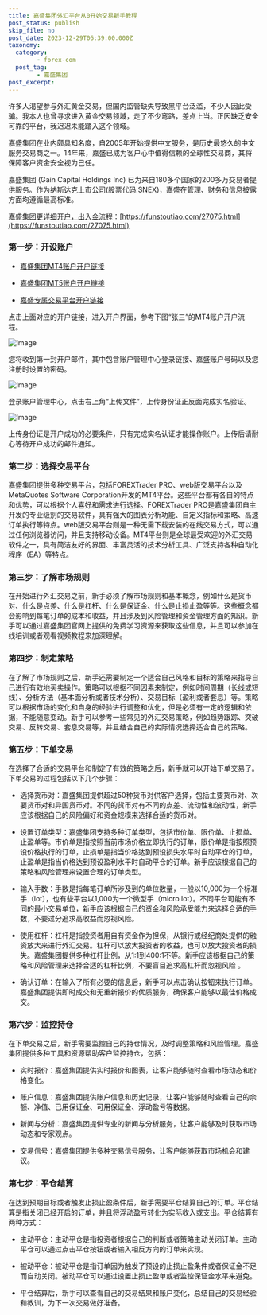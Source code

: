 ```yaml
---
title: 嘉盛集团外汇平台从0开始交易新手教程
post_status: publish
skip_file: no
post_date: 2023-12-29T06:39:00.000Z
taxonomy:
  category:
        - forex-com
  post_tag:
        - 嘉盛集团
post_excerpt: 
---
```

许多人渴望参与外汇黄金交易，但国内监管缺失导致黑平台泛滥，不少人因此受骗。我本人也曾寻求进入黄金交易领域，走了不少弯路，差点上当。正因缺乏安全可靠的平台，我迟迟未能踏入这个领域。

嘉盛集团在业内颇具知名度，自2005年开始提供中文服务，是历史最悠久的中文服务交易商之一。14年来，嘉盛已成为客户心中值得信赖的全球性交易商，其将保障客户资金安全视为己任。

嘉盛集团 (Gain Capital Holdings Inc) 已为来自180多个国家的200多万交易者提供服务。作为纳斯达克上市公司(股票代码:SNEX)，嘉盛在管理、财务和信息披露方面均遵循最高标准。

[嘉盛集团更详细开户，出入金流程](https://funstoutiao.com/27075.html)：[https://funstoutiao.com/27075.html](https://funstoutiao.com/27075.html)

### 第一步：开设账户

* [嘉盛集团MT4账户开户链接](https://s.ssgg.net/jsmt4)

* [嘉盛集团MT5账户开户链接](https://s.ssgg.net/jsmt5)

* [嘉盛专属交易平台开户链接](https://s.ssgg.net/js)

点击上面对应的开户链接，进入开户界面，参考下图“张三”的MT4账户开户流程。

![Image](https://prod-files-secure.s3.us-west-2.amazonaws.com/39ed1227-6d7d-4570-be36-9ccd4a2c4241/7a167aea-686b-400d-af59-4e18eb607a40/640.png?X-Amz-Algorithm=AWS4-HMAC-SHA256&X-Amz-Content-Sha256=UNSIGNED-PAYLOAD&X-Amz-Credential=ASIAZI2LB466QELKKEXE%2F20250730%2Fus-west-2%2Fs3%2Faws4_request&X-Amz-Date=20250730T221310Z&X-Amz-Expires=3600&X-Amz-Security-Token=IQoJb3JpZ2luX2VjEJ3%2F%2F%2F%2F%2F%2F%2F%2F%2F%2FwEaCXVzLXdlc3QtMiJHMEUCIQCNFkjm8fP%2BWNw0pDzmVCtZDMhksaY144fjPkX4FWKCOgIgM2EVdM1P%2BiRSJ6N8F1cuRUGpqxayIN4QksaG3bRMQn4qiAQIxv%2F%2F%2F%2F%2F%2F%2F%2F%2F%2FARAAGgw2Mzc0MjMxODM4MDUiDPyknxv4rUBUhcGG4yrcA6oQ%2FRSktOlKovwDFg7gnLi%2FtXGrCAuuqiUbX84ijfTmfdeTYZhwcsnNvx1FHhIFebA0T7xYCAbv5d0t9jHYXiNFi20ZDg%2Fo6Lx6ivc6B3AGmTuy05R%2FUppctRsQ9O4qIkZDgN4pB3YwBZ1WtK85GDHQIcuLztOX%2F6L24KeOLOGscqcW3R0jN%2BeUBepAfQKI6Ujmu7dApdxpo%2Fbxa4nZO8Cbd50NhtmYGnLXUwhpbkdHZq%2F40whDYyq0pieORIq%2BNa7Uq5iynwZZQncskDwJHDCiTXBk6kgclT7QOky9LiZ%2F7cY7FhloOtA5h%2FoYMTU1NW5Hbd2avWJLjXKoDc%2Fc8mgmUm0ONDoT6zT7BZnCmeJnn%2FNmIK5z2ql08vDmZ6U4dFGexcUnwdnogDhnu5SWJUiRAGcRqzOQz8A%2BHy5LcAUlVN9v3xCytso7goldn%2F7XQ7zSs6cE%2B9iAIgBh9RbNOqOhiHkvJRJKWgnvknsAhv8Za2DjD3Z2PjYypovJNhAdP0r%2B1nZn8xtcTLEVMjhdz8iXbC3%2FYhh9c3LFR%2F4oe0pWEWel0fomVJ2cF%2B1OwpN52H6N7FL9c5fEo0Pa%2Fxsb8XErWpUX7wu1xjHwVrugQpoJ2McSJByj1B36R8RNMK%2BPqsQGOqUBLYQ5R6qb9M6ZfEmbqT9%2F8j3Q3TF0E5B%2FOnsCF3nW5haVPvV1aBO0oersx5tHQcH1yGh1rxxxSYLgN%2FM8pXBEBu2mEtsAyJFjR8saOUJFQ2QVJTCa7XmMJywzeJFVMoj4pOtIiXQZvs3%2FSKfwKPNYSxsbACQ5NlN9smoQLFug9aiYbU587X4G7yxx%2Fz4MNGiE5kmdhIo%2Fj%2Fl5ZbWEjbg3H0F925L7&X-Amz-Signature=5574e1e9f282b5801f33922214c48253f697f2035744a045c2eb1d2fb9cdd410&X-Amz-SignedHeaders=host&x-amz-checksum-mode=ENABLED&x-id=GetObject)

您将收到第一封开户邮件，其中包含账户管理中心登录链接、嘉盛账户号码以及您注册时设置的密码。

![Image](https://prod-files-secure.s3.us-west-2.amazonaws.com/39ed1227-6d7d-4570-be36-9ccd4a2c4241/eaa1c6b3-2877-4284-a0e1-530e222c27fb/image.png?X-Amz-Algorithm=AWS4-HMAC-SHA256&X-Amz-Content-Sha256=UNSIGNED-PAYLOAD&X-Amz-Credential=ASIAZI2LB466QELKKEXE%2F20250730%2Fus-west-2%2Fs3%2Faws4_request&X-Amz-Date=20250730T221310Z&X-Amz-Expires=3600&X-Amz-Security-Token=IQoJb3JpZ2luX2VjEJ3%2F%2F%2F%2F%2F%2F%2F%2F%2F%2FwEaCXVzLXdlc3QtMiJHMEUCIQCNFkjm8fP%2BWNw0pDzmVCtZDMhksaY144fjPkX4FWKCOgIgM2EVdM1P%2BiRSJ6N8F1cuRUGpqxayIN4QksaG3bRMQn4qiAQIxv%2F%2F%2F%2F%2F%2F%2F%2F%2F%2FARAAGgw2Mzc0MjMxODM4MDUiDPyknxv4rUBUhcGG4yrcA6oQ%2FRSktOlKovwDFg7gnLi%2FtXGrCAuuqiUbX84ijfTmfdeTYZhwcsnNvx1FHhIFebA0T7xYCAbv5d0t9jHYXiNFi20ZDg%2Fo6Lx6ivc6B3AGmTuy05R%2FUppctRsQ9O4qIkZDgN4pB3YwBZ1WtK85GDHQIcuLztOX%2F6L24KeOLOGscqcW3R0jN%2BeUBepAfQKI6Ujmu7dApdxpo%2Fbxa4nZO8Cbd50NhtmYGnLXUwhpbkdHZq%2F40whDYyq0pieORIq%2BNa7Uq5iynwZZQncskDwJHDCiTXBk6kgclT7QOky9LiZ%2F7cY7FhloOtA5h%2FoYMTU1NW5Hbd2avWJLjXKoDc%2Fc8mgmUm0ONDoT6zT7BZnCmeJnn%2FNmIK5z2ql08vDmZ6U4dFGexcUnwdnogDhnu5SWJUiRAGcRqzOQz8A%2BHy5LcAUlVN9v3xCytso7goldn%2F7XQ7zSs6cE%2B9iAIgBh9RbNOqOhiHkvJRJKWgnvknsAhv8Za2DjD3Z2PjYypovJNhAdP0r%2B1nZn8xtcTLEVMjhdz8iXbC3%2FYhh9c3LFR%2F4oe0pWEWel0fomVJ2cF%2B1OwpN52H6N7FL9c5fEo0Pa%2Fxsb8XErWpUX7wu1xjHwVrugQpoJ2McSJByj1B36R8RNMK%2BPqsQGOqUBLYQ5R6qb9M6ZfEmbqT9%2F8j3Q3TF0E5B%2FOnsCF3nW5haVPvV1aBO0oersx5tHQcH1yGh1rxxxSYLgN%2FM8pXBEBu2mEtsAyJFjR8saOUJFQ2QVJTCa7XmMJywzeJFVMoj4pOtIiXQZvs3%2FSKfwKPNYSxsbACQ5NlN9smoQLFug9aiYbU587X4G7yxx%2Fz4MNGiE5kmdhIo%2Fj%2Fl5ZbWEjbg3H0F925L7&X-Amz-Signature=8618c0e483270a27519c49a92b87a92e1f9013fc000fb5834d8d6163c16a83b5&X-Amz-SignedHeaders=host&x-amz-checksum-mode=ENABLED&x-id=GetObject)

登录账户管理中心，点击右上角“上传文件”，上传身份证正反面完成实名验证。

![Image](https://prod-files-secure.s3.us-west-2.amazonaws.com/39ed1227-6d7d-4570-be36-9ccd4a2c4241/54090639-09fc-46b4-a135-e0289f707147/image.png?X-Amz-Algorithm=AWS4-HMAC-SHA256&X-Amz-Content-Sha256=UNSIGNED-PAYLOAD&X-Amz-Credential=ASIAZI2LB466QELKKEXE%2F20250730%2Fus-west-2%2Fs3%2Faws4_request&X-Amz-Date=20250730T221310Z&X-Amz-Expires=3600&X-Amz-Security-Token=IQoJb3JpZ2luX2VjEJ3%2F%2F%2F%2F%2F%2F%2F%2F%2F%2FwEaCXVzLXdlc3QtMiJHMEUCIQCNFkjm8fP%2BWNw0pDzmVCtZDMhksaY144fjPkX4FWKCOgIgM2EVdM1P%2BiRSJ6N8F1cuRUGpqxayIN4QksaG3bRMQn4qiAQIxv%2F%2F%2F%2F%2F%2F%2F%2F%2F%2FARAAGgw2Mzc0MjMxODM4MDUiDPyknxv4rUBUhcGG4yrcA6oQ%2FRSktOlKovwDFg7gnLi%2FtXGrCAuuqiUbX84ijfTmfdeTYZhwcsnNvx1FHhIFebA0T7xYCAbv5d0t9jHYXiNFi20ZDg%2Fo6Lx6ivc6B3AGmTuy05R%2FUppctRsQ9O4qIkZDgN4pB3YwBZ1WtK85GDHQIcuLztOX%2F6L24KeOLOGscqcW3R0jN%2BeUBepAfQKI6Ujmu7dApdxpo%2Fbxa4nZO8Cbd50NhtmYGnLXUwhpbkdHZq%2F40whDYyq0pieORIq%2BNa7Uq5iynwZZQncskDwJHDCiTXBk6kgclT7QOky9LiZ%2F7cY7FhloOtA5h%2FoYMTU1NW5Hbd2avWJLjXKoDc%2Fc8mgmUm0ONDoT6zT7BZnCmeJnn%2FNmIK5z2ql08vDmZ6U4dFGexcUnwdnogDhnu5SWJUiRAGcRqzOQz8A%2BHy5LcAUlVN9v3xCytso7goldn%2F7XQ7zSs6cE%2B9iAIgBh9RbNOqOhiHkvJRJKWgnvknsAhv8Za2DjD3Z2PjYypovJNhAdP0r%2B1nZn8xtcTLEVMjhdz8iXbC3%2FYhh9c3LFR%2F4oe0pWEWel0fomVJ2cF%2B1OwpN52H6N7FL9c5fEo0Pa%2Fxsb8XErWpUX7wu1xjHwVrugQpoJ2McSJByj1B36R8RNMK%2BPqsQGOqUBLYQ5R6qb9M6ZfEmbqT9%2F8j3Q3TF0E5B%2FOnsCF3nW5haVPvV1aBO0oersx5tHQcH1yGh1rxxxSYLgN%2FM8pXBEBu2mEtsAyJFjR8saOUJFQ2QVJTCa7XmMJywzeJFVMoj4pOtIiXQZvs3%2FSKfwKPNYSxsbACQ5NlN9smoQLFug9aiYbU587X4G7yxx%2Fz4MNGiE5kmdhIo%2Fj%2Fl5ZbWEjbg3H0F925L7&X-Amz-Signature=754ba2a0c6cb44a57d0db67cccd8f6b43f43c3f96a38b4f0787fe0f9d5b5303f&X-Amz-SignedHeaders=host&x-amz-checksum-mode=ENABLED&x-id=GetObject)

上传身份证是开户成功的必要条件，只有完成实名认证才能操作账户。上传后请耐心等待开户成功的邮件通知。

### 第二步：选择交易平台

嘉盛集团提供多种交易平台，包括FOREXTrader PRO、web版交易平台以及MetaQuotes Software Corporation开发的MT4平台。这些平台都有各自的特点和优势，可以根据个人喜好和需求进行选择。FOREXTrader PRO是嘉盛集团自主开发的专业级别的交易软件，具有强大的图表分析功能、自定义指标和策略、高速订单执行等特点。web版交易平台则是一种无需下载安装的在线交易方式，可以通过任何浏览器访问，并且支持移动设备。MT4平台则是全球最受欢迎的外汇交易软件之一，具有简洁友好的界面、丰富灵活的技术分析工具、广泛支持各种自动化程序（EA）等特点。

### 第三步：了解市场规则

在开始进行外汇交易之前，新手必须了解市场规则和基本概念，例如什么是货币对、什么是点差、什么是杠杆、什么是保证金、什么是止损止盈等等。这些概念都会影响到每笔订单的成本和收益，并且涉及到风险管理和资金管理方面的知识。新手可以通过嘉盛集团官网上提供的免费学习资源来获取这些信息，并且可以参加在线培训或者观看视频教程来加深理解。

### 第四步：制定策略

在了解了市场规则之后，新手还需要制定一个适合自己风格和目标的策略来指导自己进行有效地买卖操作。策略可以根据不同因素来制定，例如时间周期（长线或短线）、分析方法（基本面分析或者技术分析）、交易目标（盈利或者套息）等。策略可以根据市场的变化和自身的经验进行调整和优化，但是必须有一定的逻辑和依据，不能随意变动。新手可以参考一些常见的外汇交易策略，例如趋势跟踪、突破交易、反转交易、套息交易等，并且结合自己的实际情况选择适合自己的策略。

### 第五步：下单交易

在选择了合适的交易平台和制定了有效的策略之后，新手就可以开始下单交易了。下单交易的过程包括以下几个步骤：

* 选择货币对：嘉盛集团提供超过50种货币对供客户选择，包括主要货币对、次要货币对和异国货币对。不同的货币对有不同的点差、流动性和波动性，新手应该根据自己的风险偏好和资金规模来选择合适的货币对。

* 设置订单类型：嘉盛集团支持多种订单类型，包括市价单、限价单、止损单、止盈单等。市价单是指按照当前市场价格立即执行的订单，限价单是指按照预设价格执行的订单，止损单是指当价格达到预设损失水平时自动平仓的订单，止盈单是指当价格达到预设盈利水平时自动平仓的订单。新手应该根据自己的策略和风险管理来设置合理的订单类型。

* 输入手数：手数是指每笔订单所涉及到的单位数量，一般以10,000为一个标准手（lot），也有些平台以1,000为一个微型手（micro lot）。不同平台可能有不同的最小交易单位，新手应该根据自己的资金和风险承受能力来选择合适的手数，不要过分追求高收益而忽视风险。

* 使用杠杆：杠杆是指投资者用自有资金作为担保，从银行或经纪商处提供的融资放大来进行外汇交易。杠杆可以放大投资者的收益，也可以放大投资者的损失。嘉盛集团提供多种杠杆比例，从1:1到400:1不等。新手应该根据自己的策略和风险管理来选择合适的杠杆比例，不要盲目追求高杠杆而忽视风险 。

* 确认订单：在输入了所有必要的信息后，新手可以点击确认按钮来执行订单。嘉盛集团提供即时成交和无重新报价的优质服务，确保客户能够以最佳价格成交。

### 第六步：监控持仓

在下单交易之后，新手需要监控自己的持仓情况，及时调整策略和风险管理。嘉盛集团提供多种工具和资源帮助客户监控持仓，包括：

* 实时报价：嘉盛集团提供实时报价和图表，让客户能够随时查看市场动态和价格变化。

* 账户信息：嘉盛集团提供账户信息和历史记录，让客户能够随时查看自己的余额、净值、已用保证金、可用保证金、浮动盈亏等数据。

* 新闻与分析：嘉盛集团提供专业的新闻与分析服务，让客户能够及时获取市场动态和专家观点。

* 交易信号：嘉盛集团提供多种交易信号服务，让客户能够获取市场机会和建议。

### 第七步：平仓结算

在达到预期目标或者触发止损止盈条件后，新手需要平仓结算自己的订单。平仓结算是指关闭已经开启的订单，并且将浮动盈亏转化为实际收入或支出。平仓结算有两种方式：

* 主动平仓：主动平仓是指投资者根据自己的判断或者策略主动关闭订单。主动平仓可以通过点击平仓按钮或者输入相反方向的订单来实现。

* 被动平仓：被动平仓是指订单因为触发了预设的止损止盈条件或者保证金不足而自动关闭。被动平仓可以通过设置止损止盈单或者监控保证金水平来避免。

* 平仓结算后，新手可以查看自己的交易结果和账户变化，总结自己的交易经验和教训，为下一次交易做好准备。